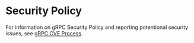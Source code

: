 # Security Policy

For information on gRPC Security Policy and reporting potentional security issues, see [gRPC CVE Process](https://github.com/grpc/proposal/blob/master/P4-grpc-cve-process.md).
